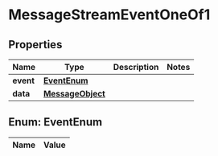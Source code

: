 

# MessageStreamEventOneOf1

## Properties

Name | Type | Description | Notes
------------ | ------------- | ------------- | -------------
**event** | [**EventEnum**](#EventEnum) |  | 
**data** | [**MessageObject**](MessageObject.md) |  | 


## Enum: EventEnum

Name | Value
---- | -----




